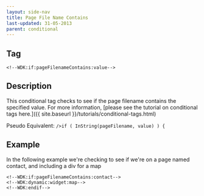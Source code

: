 ```yaml
---
layout: side-nav
title: Page File Name Contains
last-updated: 31-05-2013
parent: conditional
---
```



## Tag

``<!--WDK:if:pageFilenameContains:value-->``

## Description
This conditional tag checks to see if the page filename contains the specified value.
For more information, [please see the tutorial on conditional tags here.]({{ site.baseurl }}/tutorials/conditional-tags.html)

Pseudo Equivalent:
`/>if ( InString(pageFilename, value) ) {`

## Example
In the following example we're checking to see if we're on a page named contact, and including a div for a map

~~~
<!--WDK:if:pageFilenameContains:contact-->
<!--WDK:dynamic:widget:map-->
<!--WDK:endif-->
~~~